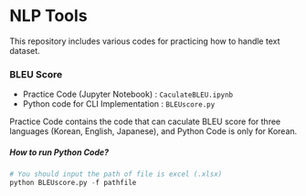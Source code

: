# NLP Tools

This repository includes various codes for practicing how to handle text dataset.

### BLEU Score
- Practice Code (Jupyter Notebook) : `CaculateBLEU.ipynb`
- Python code for CLI Implementation : `BLEUscore.py`

Practice Code contains the code that can caculate BLEU score for three languages (Korean, English, Japanese), and Python Code is only for Korean.

##### How to run Python Code?
```python
# You should input the path of file is excel (.xlsx)
python BLEUscore.py -f pathfile
```
